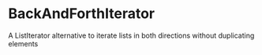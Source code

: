 # BackAndForthIterator
A ListIterator alternative to iterate lists in both directions without duplicating elements
